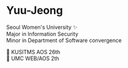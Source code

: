 # Yuu-Jeong 


Seoul Women's University ✨  
Major in Information Security  
Minor in Department of Software convergence  

📌 KUSITMS AOS 26th  
📌 UMC WEB/AOS 2th  
